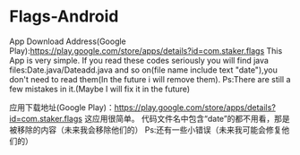 # Flags-Android
App Download Address(Google Play):https://play.google.com/store/apps/details?id=com.staker.flags 
This App is very simple. 
If you read these codes seriously you will find java files:Date.java/Dateadd.java and so on(file name include  text "date"),you don't need to read them(In the future i will remove them). 
Ps:There are still a few mistakes in it.(Maybe I will fix it in the future) 

应用下载地址(Google Play)：https://play.google.com/store/apps/details?id=com.staker.flags 
这应用很简单。 
代码文件名中包含“date”的都不用看，那是被移除的内容（未来我会移除他们的） 
Ps:还有一些小错误（未来我可能会修复他们的） 
